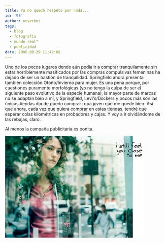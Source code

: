 ```yaml
---
title: Ya no queda respeto por nada...
id: '98'
author: neverbot
tags:
  - blog
  - fotografía
  - mundo real™
  - publicidad
date: 2006-09-29 11:42:06
---
```


Uno de los pocos lugares donde aún podía ir a comprar tranquilamente sin estar horriblemente masificados por las compras compulsivas femeninas ha dejado de ser un bastión de tranquilidad. Springfield ahora presenta también colección Otoño/Invierno para mujer. Es una pena porque, por cuestiones puramente morfológicas (yo no tengo la culpa de ser el siguiente paso evolutivo de la especie humana), la mayor parte de marcas no se adaptan bien a mí, y Springfield, Levi's/Dockers y pocos más son las únicas tiendas donde puedo comprar ropa joven que me quede bien. Así que ahora, cada vez que quiera comprar en estas tiendas, tendré que esperar colas kilométricas en probadores y cajas. Y voy a ir olvidándome de las rebajas, claro.

Al menos la campaña publicitaria es bonita.

[![Springfield](./ya-no-queda-respeto-por-nada/Springfield.jpg "Springfield")](http://spf.com/es/coleccion.htm "Springfield")